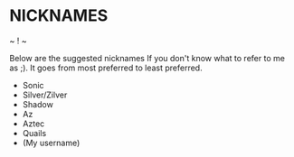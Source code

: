 # NICKNAMES
~  !  ~

Below are the suggested nicknames If you don't know what to refer to me as ;). 
It goes from most preferred to least preferred.

- Sonic
- Silver/Zilver
- Shadow
- Az
- Aztec
- Quails
- (My username)
